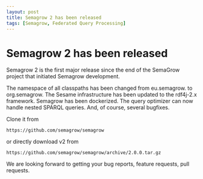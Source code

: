 ```yaml
---
layout: post
title: Semagrow 2 has been released
tags: [Semagrow, Federated Query Processing]
---
```


# Semagrow 2 has been released

Semagrow 2 is the first major release since the end of the SemaGrow
project that initiated Semagrow development.

The namespace of all classpaths has been changed from eu.semagrow. to
org.semagrow. The Sesame infrastructure has been updated to the
rdf4j-2.x framework. Semagrow has been dockerized. The query optimizer
can now handle nested SPARQL queries. And, of course, several
bugfixes.

Clone it from
```
https://github.com/semagrow/semagrow
```
or directly download v2 from
```
https://github.com/semagrow/semagrow/archive/2.0.0.tar.gz
```

We are looking forward to getting your bug reports, feature requests,
pull requests.
